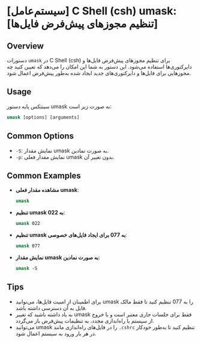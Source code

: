 # [سیستم‌عامل] C Shell (csh) umask: [تنظیم مجوزهای پیش‌فرض فایل‌ها]

## Overview
دستورات `umask` در C Shell (csh) برای تنظیم مجوزهای پیش‌فرض فایل‌ها و دایرکتوری‌ها استفاده می‌شود. این دستور به شما این امکان را می‌دهد که تعیین کنید چه مجوزهایی برای فایل‌ها و دایرکتوری‌های جدید ایجاد شده به‌طور پیش‌فرض اعمال شود.

## Usage
سینتکس پایه دستور umask به صورت زیر است:

```csh
umask [options] [arguments]
```

## Common Options
- `-S`: نمایش مقدار umask به صورت نمادین.
- `-p`: نمایش مقدار فعلی umask بدون تغییر آن.

## Common Examples
- **مشاهده مقدار فعلی umask**:
  ```csh
  umask
  ```

- **تنظیم umask به 022**:
  ```csh
  umask 022
  ```

- **تنظیم umask به 077 برای ایجاد فایل‌های خصوصی**:
  ```csh
  umask 077
  ```

- **نمایش مقدار umask به صورت نمادین**:
  ```csh
  umask -S
  ```

## Tips
- برای اطمینان از امنیت فایل‌ها، می‌توانید umask را به 077 تنظیم کنید تا فقط مالک فایل به آن دسترسی داشته باشد.
- به یاد داشته باشید که تغییر umask فقط برای جلسات جاری معتبر است و با خروج از سیستم یا راه‌اندازی مجدد، به تنظیمات پیش‌فرض باز می‌گردد.
- می‌توانید umask را در فایل‌های راه‌اندازی مانند `.cshrc` تنظیم کنید تا به‌طور خودکار در هر بار ورود به سیستم اعمال شود.